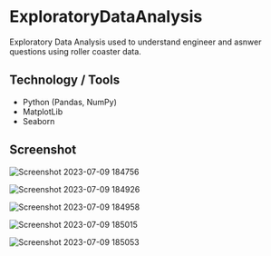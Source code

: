 # ExploratoryDataAnalysis

Exploratory Data Analysis used to understand engineer and asnwer questions using roller coaster data.

## Technology / Tools
- Python (Pandas, NumPy)
- MatplotLib
- Seaborn

## Screenshot 

![Screenshot 2023-07-09 184756](https://github.com/GerardRosario/ExploratoryDataAnalysis/assets/55461102/c479821a-cb9c-4d24-a182-3dc73028de47)

![Screenshot 2023-07-09 184926](https://github.com/GerardRosario/ExploratoryDataAnalysis/assets/55461102/c6f2ae2a-0ddb-4a89-9389-ede77d1a790e)

![Screenshot 2023-07-09 184958](https://github.com/GerardRosario/ExploratoryDataAnalysis/assets/55461102/edb29a98-7f95-413d-9883-19e32d5b8a64)

![Screenshot 2023-07-09 185015](https://github.com/GerardRosario/ExploratoryDataAnalysis/assets/55461102/d0578e17-0a01-4be5-808a-a981220fa28b)

![Screenshot 2023-07-09 185053](https://github.com/GerardRosario/ExploratoryDataAnalysis/assets/55461102/bdf4aa7a-9133-4280-917f-19944cdf18e8)





